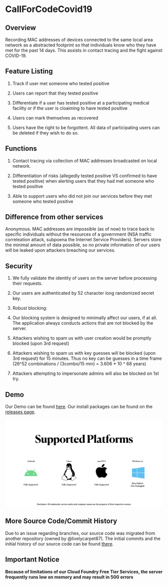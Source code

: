 # CallForCodeCovid19

## Overview

Recording MAC addresses of devices connected to the same local area network as a abstracted footprint so that individuals 
know who they have met for the past 14 days. This assists in contact tracing and the fight against COVID-19. 

## Feature Listing

1. Track if user met someone who tested positive

2. Users can report that they tested positive

3. Differentiate if a user has tested positive at a participating medical facility or if the user is cloaiming to have tested positive

4. Users can mark themselves as recovered

5. Users have the right to be forgottent. All data of participating users can be deleted if they wish to do so. 

## Functions

1. Contact tracing via collection of MAC addresses broadcasted on local network. 

2. Differentiation of risks (allegedly tested positive VS confirmed to have tested positive) when alerting users that they had met someone who tested positive

3. Able to support users who did not join our services before they met someone who tested positive

## Difference from other services

Anonymous. MAC addresses are impossible (as of now) to trace back to specific individuals without the resources of a 
government (NSA traffic correleation attack, subpoena the Internet Service Providers). Servers store the minimal amount 
of data possible, so no private information of our users will be leaked upon attackers breaching our services. 

## Security

1. We fully validate the identity of users on the server before processing their requests. 

2. Our users are authenticated by 52 character long randomized secret key. 

3. Robust blocking:
  
  1. Our blocking system is designed to minimally affect our users, if at all. The application always conducts actions that are not blocked by the server.  

  2. Attackers wishing to spam us with user creation would be promptly blocked (upon 3rd request)
  
  3. Attackers wishing to spam us with key guesses will be blocked (upon 3rd request) for 15 minutes. Thus no key can be guesses in a time frame (26^52 combinations / (3combo/15 min) = 3.606 * 10 ^ 68 years)
  
  4. Attackers attempting to impersonate admins will also be blocked on 1st try. 
  
## Demo

Our Demo can be found [here](https://youtu.be/507I2lZGL7Q). Our install packages can be found on the [releases page](https://github.com/RyanTooOp/CallForCodeCovid19/releases).

![Supports Android, Linux, macOS, Windows 10. iOS supported in theory but lacking in Appple Developer license.](https://raw.githubusercontent.com/RyanTooOp/CallForCodeCovid19/master/Images/SupportedPlatforms.jpeg)

## More Source Code/Commit History

Due to an issue regarding branches, our source code was migrated from another repository (owned by @livelycarpet87). The initial commits and the initial history of our source code can be found [there](https://github.com/LivelyCarpet87/CallForCode_COVID-19_Project). 
  
## Important Notice

**Because of limitations of our Cloud Foundry Free Tier Services, the server frequently runs low on memory and may result in 500 errors**
